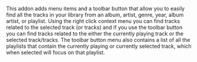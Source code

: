This addon adds menu items and a toolbar button that allow you to easily find all the tracks in your library from an album, artist, genre, year, album artist, or playlist. Using the right click context menu you can find tracks related to the selected track (or tracks) and if you use the toolbar button you can find tracks related to the either the currently playing track or the selected track/tracks. The toolbar button menu also contains a list of all the playlists that contain the currently playing or currently selected track, which when selected will focus on that playlist.